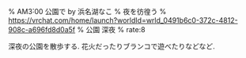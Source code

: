 % AM3˸00 公園で by 浜名湖なこ
% 夜を彷徨う
% https://vrchat.com/home/launch?worldId=wrld_0491b6c0-372c-4812-908c-a696fd8d0a5f
% 公園 深夜
% rate:8

深夜の公園を散歩する.
花火だったりブランコで遊べたりなどなど.

